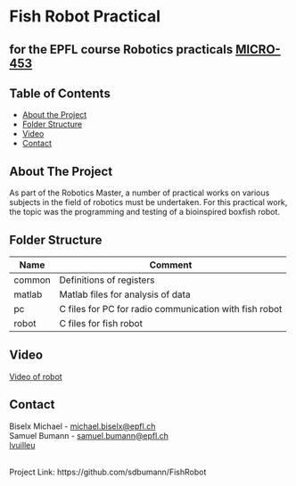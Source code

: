 # Fish Robot Practical
## for the EPFL course Robotics practicals [MICRO-453](https://isa.epfl.ch/imoniteur_ISAP/!itffichecours.htm?ww_i_matiere=1658215799&ww_x_anneeAcad=2020-2021&ww_i_section=2373753419)


<!-- TABLE OF CONTENTS -->
## Table of Contents

* [About the Project](#about-the-project)
* [Folder Structure](#folder-structure)
* [Video](#video)
* [Contact](#contact)

<!-- ABOUT THE PROJECT -->
## About The Project
As part of the Robotics Master, a number of practical works on various subjects in the field of
robotics must be undertaken. For this practical work, the topic was the programming and
testing of a bioinspired boxfish robot.


<!-- FOLDER Structure -->
## Folder Structure
| **Name**            | **Comment**                                                          |
|---------------------|----------------------------------------------------------------------|
| common    | Definitions of registers                                                       |
| matlab    | Matlab files for analysis of data                                              |
| pc        | C files for PC for radio communication with fish robot                         |
| robot     | C files for fish robot                                                         |


<!-- VIDEO -->
## Video

[Video of robot](https://photos.app.goo.gl/MLjWioYGVvANBCLP8)

<!-- CONTACT -->
## Contact
Biselx Michael - michael.biselx@epfl.ch <br>
Samuel Bumann - samuel.bumann@epfl.ch <br>
[lvuilleu](https://github.com/lvuilleu) <br>

<br>
Project Link: https://github.com/sdbumann/FishRobot
